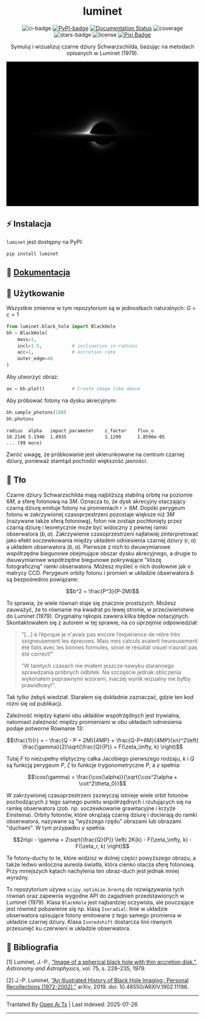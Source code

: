 <div align="center">
  
# luminet
![ci-badge](https://img.shields.io/appveyor/build/bgmeulem/luminet?label=ci&style=flat-square) [![PyPI-badge](https://img.shields.io/pypi/v/luminet?pypiBaseUrl=https%3A%2F%2Fpypi.org&style=flat-square&logo=pypi&logoColor=white&link=https%3A%2F%2Fpypi.org%2Fproject%2Fluminet%2F)](https://pypi.org/project/luminet) [![Documentation Status](https://readthedocs.org/projects/luminet/badge/?version=latest&style=flat-square)](https://luminet.readthedocs.io/en/latest/?badge=latest) ![coverage](https://img.shields.io/codecov/c/github/bgmeulem/Luminet?style=flat-square) ![stars-badge](https://img.shields.io/github/stars/bgmeulem/Luminet?style=flat-square) ![license](https://img.shields.io/github/license/bgmeulem/Luminet?style=flat-square) [![Pixi Badge](https://img.shields.io/endpoint?url=https://raw.githubusercontent.com/prefix-dev/pixi/main/assets/badge/v0.json&style=flat-square)](https://pixi.sh)

Symuluj i wizualizuj czarne dziury Schwarzschilda, bazując na metodach opisanych w Luminet (1979).

![Przykładowy wykres czarnej dziury](https://raw.githubusercontent.com/bgmeulem/luminet/master/assets/bh_plot.png)
</div>

## ⚡ Instalacja
`luminet` jest dostępny na PyPI:

```shell
pip install luminet
```

## 📖 [Dokumentacja](https://luminet.readthedocs.io/en/latest/index.html)

## 🔩 Użytkowanie

Wszystkie zmienne w tym repozytorium są w jednostkach naturalnych: $G=c=1$

```python
from luminet.black_hole import BlackHole
bh = BlackHole(
    mass=1,
    incl=1.5,           # inclination in radians
    acc=1,              # accretion rate
    outer_edge=40
)
```
Aby utworzyć obraz:
```python
ax = bh.plot()          # Create image like above
```
Aby próbować fotony na dysku akrecyjnym:

```python
bh.sample_photons(100)
bh.photons
```
```
radius  alpha   impact_parameter    z_factor    flux_o
10.2146 5.1946  1.8935              1.1290      1.8596e-05
... (99 more)
```
Zwróć uwagę, że próbkowanie jest ukierunkowane na centrum czarnej dziury, ponieważ stamtąd pochodzi większość jasności.


## 📝 Tło
Czarne dziury Schwarzschilda mają najbliższą stabilną orbitę na poziomie $6M$, a sferę fotonową na $3M$. Oznacza to, że
dysk akrecyjny otaczający czarną dziurę emituje fotony na promieniach $r>6M$. Dopóki perygeum fotonu w zakrzywionej czasoprzestrzeni pozostaje większe niż $3M$ (nazywane także sferą fotonową), foton nie zostaje pochłonięty przez czarną dziurę i teoretycznie może być widoczny z pewnej ramki obserwatora $(b, \alpha)$. Zakrzywienie czasoprzestrzeni najłatwiej zinterpretować jako efekt soczewkowania między układem odniesienia czarnej dziury $(r, \alpha)$ a układem obserwatora $(b, \alpha)$. Pierwsze z nich to dwuwymiarowe współrzędne biegunowe obejmujące obszar dysku akrecyjnego, a drugie to dwuwymiarowe współrzędne biegunowe pokrywające "kliszę fotograficzną" ramki obserwatora. Możesz myśleć o nich dosłownie jak o matrycy CCD. Perygeum orbity fotonu i promień w układzie obserwatora $b$ są bezpośrednio powiązane:

$$b^2 = \frac{P^3}{P-2M}$$

To sprawia, że wiele równań staje się znacznie prostszych. 
Możesz zauważyć, że to równanie ma kwadrat po lewej stronie, w przeciwieństwie do Luminet (1979). Oryginalny rękopis zawiera kilka błędów notacyjnych. Skontaktowałem się z autorem w tej sprawie, na co uprzejmie odpowiedział:

> "[...] à l’époque je n'avais pas encore l’expérience de relire très soigneusement les épreuves. Mais mes calculs avaient  heureusement été faits avec les bonnes formules, sinon le résultat visuel n’aurait pas été correct!" 
>
>"W tamtych czasach nie miałem jeszcze nawyku starannego sprawdzania próbnych odbitek. Na szczęście jednak obliczenia wykonałem poprawnymi wzorami, inaczej wynik wizualny nie byłby prawidłowy!".

Tak tylko żebyś wiedział. Starałem się dokładnie zaznaczać, gdzie ten kod różni się od publikacji.

Zależność między kątami obu układów współrzędnych jest trywialna, natomiast zależność między promieniami w obu układach odniesienia podaje potworne Równanie 13:

$$\frac{1}{r} = - \frac{Q - P + 2M}{4MP} + \frac{Q-P+6M}{4MP}{sn}^2\left( \frac{\gamma}{2}\sqrt{\frac{Q}{P}} + F(\zeta_\infty, k) \right)$$

Tutaj $F$ to niezupełny eliptyczny całka Jacobiego pierwszego rodzaju, $k$ i $Q$ są funkcją perygeum $P$, $\zeta$ to funkcje trygonometryczne $P$, a $\gamma$ spełnia:

$$\cos(\gamma) = \frac{\cos(\alpha)}{\sqrt{\cos^2\alpha + \cot^2\theta_0}}$$

W zakrzywionej czasoprzestrzeni zazwyczaj istnieje wiele orbit fotonów pochodzących z tego samego punktu współrzędnych i rzutujących się na ramkę obserwatora (zob. np. soczewkowanie grawitacyjne i krzyże Einsteina). Orbity fotonów, które okrążają czarną dziurę i docierają do ramki obserwatora, nazywane są "wyższego rzędu" obrazami lub obrazami "duchami". W tym przypadku $\gamma$ spełnia:

$$2n\pi - \gamma = 2\sqrt{\frac{Q}{P}} \left( 2K(k) - F(\zeta_\infty, k) - F(\zeta_r, k)  \right)$$

Te fotony-duchy to te, które widzisz w dolnej części powyższego obrazu, a także ledwo widoczna aureola światła, która cienko otacza sferę fotonową. Przy mniejszych kątach nachylenia ten obraz-duch jest jednak mniej wyraźny.

To repozytorium używa `scipy.optimize.brentq` do rozwiązywania tych równań oraz zapewnia wygodne API do zagadnień przedstawionych w Luminet (1979). Klasa `BlackHole` jest najbardziej oczywista, ale pouczające jest również pobawienie się np. klasą `Isoradial`: linie w układzie obserwatora opisujące fotony emitowane z tego samego promienia w układzie czarnej dziury. Klasa `Isoredshift` dostarcza linii równych przesunięć ku czerwieni w układzie obserwatora.

## 📕 Bibliografia
[1] Luminet, J.-P., [“Image of a spherical black hole with thin accretion disk.”](https://ui.adsabs.harvard.edu/abs/1979A%26A....75..228L/abstract), <i>Astronomy and Astrophysics</i>, vol. 75, s. 228–235, 1979.

[2] J.-P. Luminet, [“An Illustrated History of Black Hole Imaging : Personal Recollections (1972-2002).”](https://arxiv.org/abs/1902.11196) arXiv, 2019. doi: 10.48550/ARXIV.1902.11196. 




---


Tranlated By [Open Ai Tx](https://github.com/OpenAiTx/OpenAiTx) | Last indexed: 2025-07-26


---